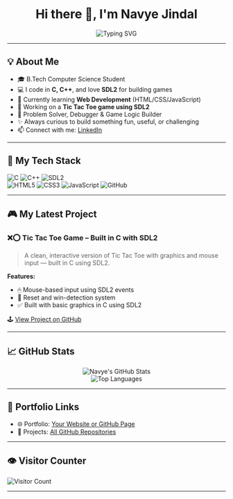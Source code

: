 <h1 align="center">Hi there 👋, I'm Navye Jindal</h1>

<p align="center">
  <img src="https://readme-typing-svg.herokuapp.com?font=Fira+Code&duration=3000&pause=500&center=true&vCenter=true&width=435&lines=Aspiring+Software+Developer;C+%7C+C%2B%2B+%7C+SDL2+Enthusiast;Loves+Game+Dev+%26+Web+Projects" alt="Typing SVG" />
</p>

---

## 💡 About Me

- 🎓 B.Tech Computer Science Student  
- 💻 I code in **C, C++**, and love **SDL2** for building games  
- 🌱 Currently learning **Web Development** (HTML/CSS/JavaScript)  
- 🔭 Working on a **Tic Tac Toe game using SDL2**  
- 🧠 Problem Solver, Debugger & Game Logic Builder  
- ✨ Always curious to build something fun, useful, or challenging  
- 📫 Connect with me: [LinkedIn](https://linkedin.com/in/navyejindal)

---

## 🚀 My Tech Stack

![C](https://img.shields.io/badge/C-00599C?style=flat-square&logo=c&logoColor=white)
![C++](https://img.shields.io/badge/C++-00599C?style=flat-square&logo=c%2B%2B&logoColor=white)
![SDL2](https://img.shields.io/badge/SDL2-000000?style=flat-square&logo=data:image/png;base64,iVBORw0KGg...)  
![HTML5](https://img.shields.io/badge/HTML5-E34F26?style=flat-square&logo=html5&logoColor=white)
![CSS3](https://img.shields.io/badge/CSS3-1572B6?style=flat-square&logo=css3&logoColor=white)
![JavaScript](https://img.shields.io/badge/JavaScript-F7DF1E?style=flat-square&logo=javascript&logoColor=black)
![GitHub](https://img.shields.io/badge/GitHub-181717?style=flat-square&logo=github)

---

## 🎮 My Latest Project

### ❌⭕ Tic Tac Toe Game – Built in C with SDL2

> A clean, interactive version of Tic Tac Toe with graphics and mouse input — built in C using SDL2.

**Features:**
- 🖱 Mouse-based input using SDL2 events  
- 🔁 Reset and win-detection system  
- ✅ Built with basic graphics in C using SDL2

🕹️ [View Project on GitHub](https://github.com/Navye08/Tic-Tac-Toe-SDL)

---

## 📈 GitHub Stats

<p align="center">
  <img src="https://github-readme-stats.vercel.app/api?username=Navye08&show_icons=true&theme=tokyonight" alt="Navye's GitHub Stats" />
  <br>
  <img src="https://github-readme-stats.vercel.app/api/top-langs/?username=Navye08&layout=compact&theme=tokyonight" alt="Top Languages" />
</p>

---

## 🔗 Portfolio Links

- 🌐 Portfolio: [Your Website or GitHub Page](https://navye08.github.io/Portfolio/)
- 📁 Projects: [All GitHub Repositories](https://github.com/Navye08?tab=repositories)

---

## 👁️ Visitor Counter

![Visitor Count](https://komarev.com/ghpvc/?username=Navye08&color=blue&style=flat-square)

---
